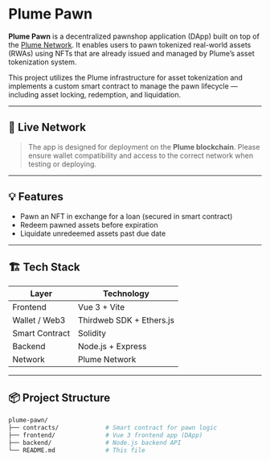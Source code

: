 # Plume Pawn

**Plume Pawn** is a decentralized pawnshop application (DApp) built on top of the [Plume Network](https://plumenetwork.xyz). It enables users to pawn tokenized real-world assets (RWAs) using NFTs that are already issued and managed by Plume’s asset tokenization system.

This project utilizes the Plume infrastructure for asset tokenization and implements a custom smart contract to manage the pawn lifecycle — including asset locking, redemption, and liquidation.

---

## 🔗 Live Network

> The app is designed for deployment on the **Plume blockchain**. Please ensure wallet compatibility and access to the correct network when testing or deploying.

---

## 💡 Features

- Pawn an NFT in exchange for a loan (secured in smart contract)
- Redeem pawned assets before expiration
- Liquidate unredeemed assets past due date

---

## 🏗️ Tech Stack

| Layer         | Technology                   |
|---------------|------------------------------|
| Frontend      | Vue 3 + Vite                 |
| Wallet / Web3 | Thirdweb SDK + Ethers.js     |
| Smart Contract| Solidity                     |
| Backend       | Node.js + Express            |
| Network       | Plume Network                |

---

## 📦 Project Structure

```bash
plume-pawn/
├── contracts/             # Smart contract for pawn logic
├── frontend/              # Vue 3 frontend app (DApp)
├── backend/               # Node.js backend API
└── README.md              # This file

